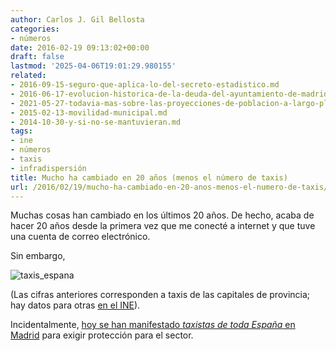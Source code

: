 ```yaml
---
author: Carlos J. Gil Bellosta
categories:
- números
date: 2016-02-19 09:13:02+00:00
draft: false
lastmod: '2025-04-06T19:01:29.980155'
related:
- 2016-09-15-seguro-que-aplica-lo-del-secreto-estadistico.md
- 2016-06-17-evolucion-historica-de-la-deuda-del-ayuntamiento-de-madrid.md
- 2021-05-27-todavia-mas-sobre-las-proyecciones-de-poblacion-a-largo-plazo-del-ine.md
- 2015-02-13-movilidad-municipal.md
- 2014-10-30-y-si-no-se-mantuvieran.md
tags:
- ine
- números
- taxis
- infradispersión
title: Mucho ha cambiado en 20 años (menos el número de taxis)
url: /2016/02/19/mucho-ha-cambiado-en-20-anos-menos-el-numero-de-taxis/
---
```


Muchas cosas han cambiado en los últimos 20 años. De hecho, acaba de hacer 20 años desde la primera vez que me conecté a internet y que tuve una cuenta de correo electrónico.

Sin embargo,

![taxis_espana](/wp-uploads/2016/02/taxis_espana.png#center)

(Las cifras anteriores corresponden a taxis de las capitales de provincia; hay datos para otras [en el INE](http://www.ine.es/jaxi/tabla.do?path=/t10/p109/l0/&file=00001.px&type=pcaxis&L=0)).

Incidentalmente, [hoy se han manifestado _taxistas de toda España_ en Madrid](http://economia.elpais.com/economia/2016/02/17/actualidad/1455729584_692168.html) para exigir protección para el sector.